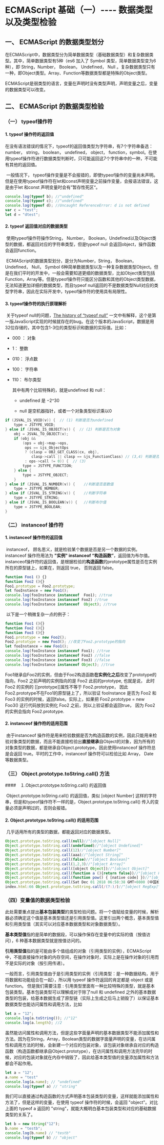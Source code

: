 # ECMAScript 基础（一）---- 数据类型以及类型检验
## 一、 ECMAScript 的数据类型划分

​	在ECMAScript中，数据类型分为简单数据类型（基础数据类型）和复杂数据类型。其中，简单数据类型有5种（es6 加入了 Symbol 类型，简单数据类型变为6种），即 String，Number， Boolean， Undefined， Null 。复杂数据类型只有一种，即Object类型。Array、Function等数据类型都是特殊的Object类型。

​	ECMAScript是弱类型的语言，变量在声明时没有类型声明，声明变量之后，变量的数据类型可以改变。

## 二、 ECMAScript 的数据类型检验

### （一） typeof操作符

#### 1. typeof 操作符的返回值

​	在没有语法错误的情况下，typeof的返回值类型为字符串，有7个字符串备选： number， string， boolean， undefined， object， function，symbol。在使用typeof操作符进行数据类型判断时，只可能返回这7个字符串中的一种，不可能有其他的返回值。

​	一般情况下， typeof操作变量是不会报错的，即使typeof操作的变量尚未声明。但是在使用typeof操作符在let和const声明变量之前操作变量，会报语法错误，这是由于let 和const 声明变量时会有”暂存性死区“。

```javascript
console.log(typeof b); //"undefined"
console.log(typeof c); //"undefined"
console.log(typeof d); //Uncaught ReferenceError: d is not defined
var c = "test";
let d = "dtest";
```



#### 2. typeof 返回值对应的数据类型

​	使用typeof操作符操作String， Number， Boolean，Undefined以及Object类型的数据，都返回对应的字符串类型，但是typeof null 会返回object，操作函数会返回function。

​	ECMAScript的数据类型划分，是分为Number，String， Boolean， Undefined， Null， Symbol 6种简单数据类型以及一种复杂数据类型Object。但是在我们平时的开发中，一般会需要知道更细的数据类型，比如Object类型包括Function，Array等。但是typeof操作符只能区分函数和其他的Object类型数据，无法知道更加详细的数据类型，而且typeof null返回的不是数据类型Null对应的类型字符串，因此在实际开发中，typeof操作符的使用具有局限性。

#### 3. typeof操作符的执行原理解析

​	关于typeof null的问题，[The history of “typeof null”](http://2ality.com/2013/10/typeof-null.html) 一文中有解释，这个是第一版JavaScript实现的时候就存在的bug。在这个版本的JavaScript，数据是用32位存储的，其中包含1-3位的类型标识和数据的实际值。比如：

+ 000 ： 对象

+ 1： 整数

+ 010： 浮点数

+ 100： 字符串

+ 110： 布尔类型

  其中有两个比较特殊的，就是undefined 和 null：

  + undefined 是 −2^30

  + null 是空机器指针，或者一个对象类型标识乘以0

```c
if (JSVAL_IS_VOID(v)) {  // (1) 判断是否为undefined
    type = JSTYPE_VOID;
} else if (JSVAL_IS_OBJECT(v)) {  // (2) 判断是否为对象
    obj = JSVAL_TO_OBJECT(v);
    if (obj &&
        (ops = obj->map->ops,
         ops == &js_ObjectOps
         ? (clasp = OBJ_GET_CLASS(cx, obj),
            clasp->call || clasp == &js_FunctionClass) // (3,4) 判断是否是函数
         : ops->call != 0)) {  // (3)
        type = JSTYPE_FUNCTION;
    } else {
        type = JSTYPE_OBJECT;
    }
} else if (JSVAL_IS_NUMBER(v)) {	//判断是否是数值
    type = JSTYPE_NUMBER;
} else if (JSVAL_IS_STRING(v)) {	//判断字符串
    type = JSTYPE_STRING;
} else if (JSVAL_IS_BOOLEAN(v)) {	//判断布尔值
    type = JSTYPE_BOOLEAN;
}
```
### （二） instanceof 操作符

#### 1. instanceof 操作符的返回值

​	instanceof， 顾名思义，就是检验某个数据是否是另一个数据的实例。instanceof 操作符用法为 **"实例" instanceof “构造函数”**，返回值为布尔值。instanceof操作符的返回值，是根据检验的**构造函数**的prototype属性是否在实例所在的原型链上，如果在，则返回 true， 否则返回 false。

```javascript
function Foo1 () {}
function Foo2 (){}
Foo1.prototype = Foo2.prototype;
let fooInstance = new Foo1();
console.log(fooInstance instanceof  Foo1); //true
console.log(fooInstance instanceof Foo2) //true
console.log(fooInstance instanceof  Object); //true
```

​	以下是一个稍微复杂一点的例子：

```javascript
function Foo1 (){}
function Foo2 (){}
function Foo3 (){}
Foo1.prototype = new Foo2();
Foo2.prototype = new Foo3(); //改变了Foo2.prototype的指向
let fooInstance = new Foo1();
console.log(fooInstance instanceof Foo1); //true
console.log(fooInstance instanceof Foo2) //false
console.log(fooInstance instanceof Foo3) //false
console.log(fooInstance instanceof Object); //true
```

​	Foo1继承自Foo2的实例，但由于Foo2构造函数**在实例化之后**改变了prototype的指向，Foo2 之前声明的实例指向的是 Foo2 此前的prototype, 也就是说， 此时 Foo2 的实例的  [[prototype]]属性不等于 Foo2.prototype， 因此Foo2.prototype不在Foo1的原型链上了，所以验证 fooInstance 是否为 Foo2 和 Foo3 的实例的时候，返回false。实际上，如果把 Foo2.prototype = new Foo3() 这行代码放到实例化 Foo2 之前，则以上验证都会返回true， 因为 Foo2 的实例会指向 Foo2.prototype.

 #### 2. instanceof 操作符的适用范围

​	由于instanceof 操作符是用来检验数据是否为构造函数的实例，因此只能用来检验对象类型的数据，而且不能直接检验出**直接继承**自Object的对象，因为所有的对象类型的数据，都是继承自Object.prototype，因此使用instanceof 操作符总是会返回 true。平时的工作中，instanceof 操作符可以检验比如 Array， Date 等数据类型。

### （三） Object.prototype.toString.call() 方法

####　１.Object.prototype.toString.call() 的返回值

​	Object.prototype.toString.call() 的返回值，类似 [object Number] 这样的字符串，但是和typeof操作符不一样的是，Object.prototype.toString.call() 传入的变量必须是声明过的，否则会报错。

#### 2. Object.prototype.toString.call() 的适用范围

​	几乎适用所有的类型的数据，都能返回对应的数据类型。

```javascript
Object.prototype.toString.call(null)//"[object Null]"
Object.prototype.toString.call(undefined)//"[object Undefined]"
Object.prototype.toString.call(12)//"[object Number]"
Object.prototype.toString.call(aaa)//"[object String]"
Object.prototype.toString.call(false)//"[object Boolean]"
Object.prototype.toString.call(1,2,3)//"[object Array]"
Object.prototype.toString.call([object Object])//"[object Object]"
Object.prototype.toString.call(function a (){return false})//"[object Function]"
Object.prototype.toString.call(function pow() { [native code] })//"[object Function]"
Object.prototype.toString.call(Sat Dec 01 2018 06:58:38 GMT+0800 (中国标准时间))//"[object Date]"
index.html:66 Object.prototype.toString.call(/(?:)/)//"[object RegExp]"
```

### （四）变量值的数据类型检验

​	此处需要重点提出**基本包装类型**的类型检验问题。将一个值赋给变量的时候，解析器必须确定这个值是基本类型值还是引用类型值。这里引出两个概念，基本类型值和引用类型值（其实可以对应基本数据类型和对象数据类型）。

​	**基本类型值**指的是简单的数据段，可以操作保存在变量中的实际的值（按值访问），6 种基本数据类型就是按值访问的。

​	**引用类型值**指的是可能由多个值组成的对象（引用类型的实例），ECMAScript 中，不能直接操作对象的内存空间，在操作对象时，实际上是在操作对象的引用而不是实际的对象（按引用传递）。

​	一般而言，引用类型值由于是引用类型的实例（引用类型：是一种数据结构，用于将数据和功能组合在一起），所以用 typeof 操作符返回的肯定都是 object 或是 function。 但是我们需要注意 : 引用类型里面有一种比较特殊的类型，就是基本包装类型。基本包装类型可以理解成对于除了null 和 undefined 之外的基本数据类型的包装，给基本数据生成了原型链（实际上生成之后马上销毁了）以保证基本数据类型也能访问属性和调用方法，比如 

```javascript
let a = "12";
console.log(a.toString()); //"12"
console.log(a.length); //2
```

​	虽然能访问属性和调用方法，但是这些字面量声明的基本数据类型不能添加属性和方法。因为在String，Array，Boolean类型的数据字面量声明的变量，在访问属性和调用方法的时候，会新建一个对应的包装对象，该包装对象继承自对应的构造函数（构造函数都继承自Object.prototype），在访问属性和调用方法完毕的时候，对应的包装对象就在内存中销毁了，因此给基本类型值的变量添加属性和方法都会不起作用。

```javascript
let a = "12";
a.name = "test"
console.log(a.name); // "undefined"
console.log(typeof a) // "string"
```

​	我们可以直接通过构造函数的方式声明基本包装类型的变量，这样就能添加属性和方法了，但是这样的变量，在使用 typeof 操作符的时候，会返回 "object"。对比上面的 typeof a  返回的 "string"，就能大概明白基本包装类型和对应的基础数据类型的关系了。

```javascript
let b = new String("12");
b.name = "testb";
console.log(b.name) // "testb"
console.log(typeof b) // "object"
```

